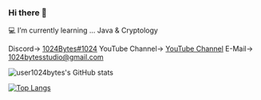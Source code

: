 ### Hi there 👋

<!--
**user1024bytes/user1024bytes** is a ✨ _special_ ✨ repository because its `README.md` (this file) appears on your GitHub profile.

Here are some ideas to get you started:

-->
💻 I’m currently learning ... Java & Cryptology

Discord-> [1024Bytes#1024](https://www.youtube.com/watch?v=dQw4w9WgXcQ)
YouTube Channel-> [YouTube Channel](https://www.youtube.com/channel/UCb5McwosG35R03nAzNRJEDw)
E-Mail-> [1024bytesstudio@gmail.com](https://www.youtube.com/watch?v=dQw4w9WgXcQ)

![user1024bytes's GitHub stats](https://github-readme-stats.vercel.app/api?username=user1024bytes&theme=github_dark&show_icons=true)

[![Top Langs](https://github-readme-stats.vercel.app/api/top-langs/?username=user1024bytes&layout=compact&theme=github_dark)](https://github.com/user1024bytes/github-readme-stats)

<!-- [![user1024bytes's wakatime stats](https://github-readme-stats.vercel.app/api/wakatime?username=user1024bytes)](https://github.com/user1024bytes/github-readme-stats) -->
